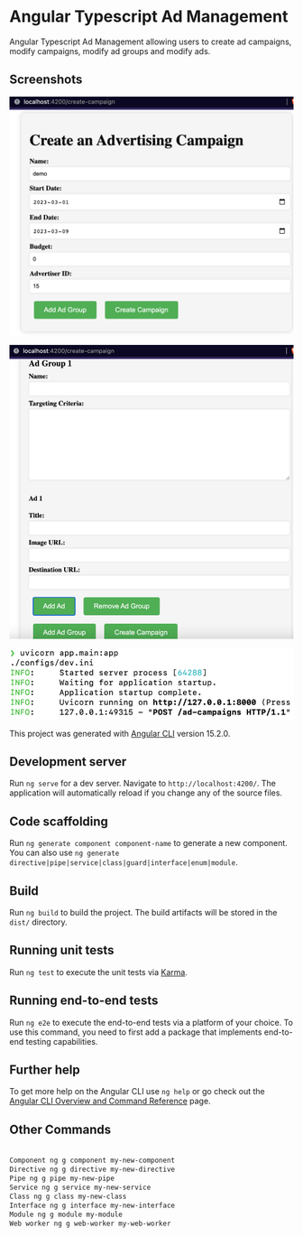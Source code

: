 # Angular Typescript Ad Management
Angular Typescript Ad Management allowing users to create ad campaigns, modify campaigns, modify ad groups and modify ads.

## Screenshots

![SCREEN 1](./SCREEN1.png)

![SCREEN 2](./SCREEN2.png)

![SCREEN 3](./SCREEN3.png)

This project was generated with [Angular CLI](https://github.com/angular/angular-cli) version 15.2.0.

## Development server

Run `ng serve` for a dev server. Navigate to `http://localhost:4200/`. The application will automatically reload if you change any of the source files.

## Code scaffolding

Run `ng generate component component-name` to generate a new component. You can also use `ng generate directive|pipe|service|class|guard|interface|enum|module`.

## Build

Run `ng build` to build the project. The build artifacts will be stored in the `dist/` directory.

## Running unit tests

Run `ng test` to execute the unit tests via [Karma](https://karma-runner.github.io).

## Running end-to-end tests

Run `ng e2e` to execute the end-to-end tests via a platform of your choice. To use this command, you need to first add a package that implements end-to-end testing capabilities.

## Further help

To get more help on the Angular CLI use `ng help` or go check out the [Angular CLI Overview and Command Reference](https://angular.io/cli) page.


## Other Commands

```cli

Component ng g component my-new-component
Directive ng g directive my-new-directive
Pipe ng g pipe my-new-pipe
Service ng g service my-new-service
Class ng g class my-new-class
Interface ng g interface my-new-interface
Module ng g module my-module
Web worker ng g web-worker my-web-worker

```